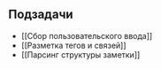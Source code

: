 
## Подзадачи
- [[Сбор пользовательского ввода]]
- [[Разметка тегов и связей]]
- [[Парсинг структуры заметки]]